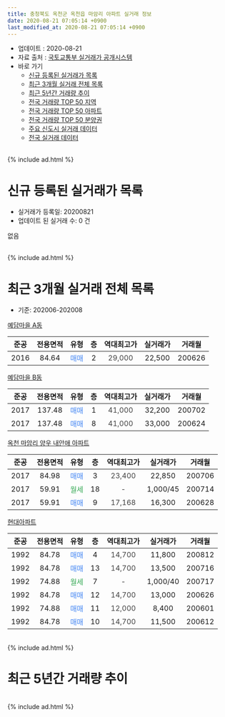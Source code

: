 ```yaml
---
title: 충청북도 옥천군 옥천읍 마암리 아파트 실거래 정보
date: 2020-08-21 07:05:14 +0900
last_modified_at: 2020-08-21 07:05:14 +0900
---
```


* 업데이트 : 2020-08-21
* 자료 출처 : [국토교통부 실거래가 공개시스템](http://rt.molit.go.kr)
* 바로 가기
    * [신규 등록된 실거래가 목록](#신규-등록된-실거래가-목록)
    * [최근 3개월 실거래 전체 목록](#최근-3개월-실거래-전체-목록)
    * [최근 5년간 거래량 추이](#최근-5년간-거래량-추이)
    * [전국 거래량 TOP 50 지역](https://inasie.github.io/apt-trade-info/최근-3개월-전국에서-가장-거래가-많이-발생한-지역)
    * [전국 거래량 TOP 50 아파트](https://inasie.github.io/apt-trade-info/최근-3개월-전국에서-가장-거래가-많이-발생한-아파트)
    * [전국 거래량 TOP 50 분양권](https://inasie.github.io/apt-trade-info/최근-3개월-전국에서-가장-거래가-많이-발생한-분양권)
    * [주요 신도시 실거래 데이터](https://inasie.github.io/apt-trade-info/주요-신도시)
    * [전국 실거래 데이터](https://inasie.github.io/apt-trade-info/전국)
<br>
{% include ad.html %}
<br>

# 신규 등록된 실거래가 목록
* 실거래가 등록일: 20200821
* 업데이트 된 실거래 수: 0 건

없음

<br>
{% include ad.html %}
<br>

# 최근 3개월 실거래 전체 목록
* 기준: 202006-202008


[예담마을 A동](https://search.naver.com/search.naver?query=%EC%B6%A9%EC%B2%AD%EB%B6%81%EB%8F%84+%EC%98%A5%EC%B2%9C%EA%B5%B0+%EC%98%A5%EC%B2%9C%EC%9D%8D+%EB%A7%88%EC%95%94%EB%A6%AC+%EC%98%88%EB%8B%B4%EB%A7%88%EC%9D%84+A%EB%8F%99)

|준공|전용면적|유형|층|역대최고가|실거래가|거래월|
|:---:|:---:|:---:|:---:|:---:|:---:|:---:|
|2016|84.64|<span style="color:#4285f3">매매</span>|2|<span style="color:#444444">29,000</span>|22,500|200626|

[예담마을 B동](https://search.naver.com/search.naver?query=%EC%B6%A9%EC%B2%AD%EB%B6%81%EB%8F%84+%EC%98%A5%EC%B2%9C%EA%B5%B0+%EC%98%A5%EC%B2%9C%EC%9D%8D+%EB%A7%88%EC%95%94%EB%A6%AC+%EC%98%88%EB%8B%B4%EB%A7%88%EC%9D%84+B%EB%8F%99)

|준공|전용면적|유형|층|역대최고가|실거래가|거래월|
|:---:|:---:|:---:|:---:|:---:|:---:|:---:|
|2017|137.48|<span style="color:#4285f3">매매</span>|1|<span style="color:#444444">41,000</span>|32,200|200702|
|2017|137.48|<span style="color:#4285f3">매매</span>|8|<span style="color:#444444">41,000</span>|33,000|200624|

[옥천 마암리 양우 내안애 아파트](https://search.naver.com/search.naver?query=%EC%B6%A9%EC%B2%AD%EB%B6%81%EB%8F%84+%EC%98%A5%EC%B2%9C%EA%B5%B0+%EC%98%A5%EC%B2%9C%EC%9D%8D+%EB%A7%88%EC%95%94%EB%A6%AC+%EC%98%A5%EC%B2%9C+%EB%A7%88%EC%95%94%EB%A6%AC+%EC%96%91%EC%9A%B0+%EB%82%B4%EC%95%88%EC%95%A0+%EC%95%84%ED%8C%8C%ED%8A%B8)

|준공|전용면적|유형|층|역대최고가|실거래가|거래월|
|:---:|:---:|:---:|:---:|:---:|:---:|:---:|
|2017|84.98|<span style="color:#4285f3">매매</span>|3|<span style="color:#444444">23,400</span>|22,850|200706|
|2017|59.91|<span style="color:#34a853">월세</span>|18|<span style="color:#444444">-</span>|1,000/45|200714|
|2017|59.91|<span style="color:#4285f3">매매</span>|9|<span style="color:#444444">17,168</span>|16,300|200628|

[현대아파트](https://search.naver.com/search.naver?query=%EC%B6%A9%EC%B2%AD%EB%B6%81%EB%8F%84+%EC%98%A5%EC%B2%9C%EA%B5%B0+%EC%98%A5%EC%B2%9C%EC%9D%8D+%EB%A7%88%EC%95%94%EB%A6%AC+%ED%98%84%EB%8C%80%EC%95%84%ED%8C%8C%ED%8A%B8)

|준공|전용면적|유형|층|역대최고가|실거래가|거래월|
|:---:|:---:|:---:|:---:|:---:|:---:|:---:|
|1992|84.78|<span style="color:#4285f3">매매</span>|4|<span style="color:#444444">14,700</span>|11,800|200812|
|1992|84.78|<span style="color:#4285f3">매매</span>|13|<span style="color:#444444">14,700</span>|13,500|200716|
|1992|74.88|<span style="color:#34a853">월세</span>|7|<span style="color:#444444">-</span>|1,000/40|200717|
|1992|84.78|<span style="color:#4285f3">매매</span>|12|<span style="color:#444444">14,700</span>|13,000|200626|
|1992|74.88|<span style="color:#4285f3">매매</span>|11|<span style="color:#444444">12,000</span>|8,400|200601|
|1992|84.78|<span style="color:#4285f3">매매</span>|10|<span style="color:#444444">14,700</span>|11,500|200612|


<br>
{% include ad.html %}
<br>

# 최근 5년간 거래량 추이


<div style="width:100%;">
    <canvas id="deal_progress" height="200"></canvas>
</div>

<script>
new Chart(document.getElementById("deal_progress"), {
    type: 'line',
    data: {
        labels: ['201508','201509','201510','201511','201512','201601','201602','201603','201604','201605','201606','201607','201608','201609','201610','201611','201612','201701','201702','201703','201704','201705','201706','201707','201708','201709','201710','201711','201712','201801','201802','201803','201804','201805','201806','201807','201808','201809','201810','201811','201812','201901','201902','201903','201904','201905','201906','201907','201908','201909','201910','201911','201912','202001','202002','202003','202004','202005','202006','202007','202008'],
        datasets: [{
            label: '매매',
            pointRadius: 1,
            data: [0, 1, 1, 1, 0, 0, 2, 0, 0, 1, 0, 0, 1, 9, 11, 3, 0, 0, 2, 1, 4, 0, 2, 2, 0, 0, 2, 3, 4, 3, 4, 4, 7, 9, 10, 8, 5, 6, 3, 3, 6, 6, 7, 6, 9, 2, 2, 1, 3, 1, 3, 1, 5, 2, 5, 3, 4, 3, 6, 3, 1],
            borderColor: "rgba(255, 201, 14, 1)",
            backgroundColor: "rgba(255, 201, 14, 0.5)",
            fill: false,
            lineTension: 0
        },{
            label: '전월세',
            pointRadius: 1,
            data: [1, 0, 2, 0, 0, 2, 0, 1, 1, 0, 0, 0, 0, 1, 1, 0, 0, 0, 0, 0, 0, 0, 0, 0, 0, 0, 0, 1, 2, 3, 3, 7, 1, 0, 0, 2, 4, 1, 4, 1, 1, 0, 2, 1, 1, 1, 0, 1, 0, 0, 1, 0, 1, 0, 1, 1, 0, 1, 0, 2, 0],
            borderColor: "rgba(0, 141, 185, 1)",
            backgroundColor: "rgba(0, 141, 185, 0.5)",
            fill: false,
            lineTension: 0
        }
        ]
    },
    options: {
        responsive: true,
        title: {
            display: false
        },
        tooltips: {
            mode: 'index',
            intersect: false
        },
        hover: {
            mode: 'nearest',
            intersect: true
        },
        scales: {
            xAxes: [{
                display: true,
                scaleLabel: {
                    display: true,
                    labelString: '년/월'
                }
            }],
            yAxes: [{
                display: true,
                ticks: {
                    suggestedMin: 0,
                },
                scaleLabel: {
                    display: true,
                    labelString: '실거래 수'
                }
            }]
        }
    }
});

</script>


<br>
{% include ad.html %}
<br>

